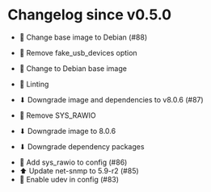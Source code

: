 # Changelog since v0.5.0
- 🔨 Change base image to Debian (#88)

* 🔨 Remove fake_usb_devices option

* 🔨 Change to Debian base image

* 💄 Linting 
- ⬇ Downgrade image and dependencies to v8.0.6 (#87)

* 🔨 Remove SYS_RAWIO

* ⬇ Downgrade image to 8.0.6

* ⬇ Downgrade dependency packages 
- 🔨 Add sys_rawio to config (#86) 
- ⬆ Update net-snmp to 5.9-r2 (#85) 
- 🔨 Enable udev in config (#83) 
